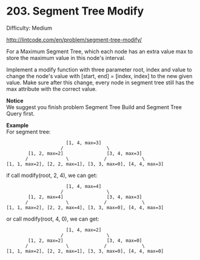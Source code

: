 # 203. Segment Tree Modify

Difficulty: Medium

http://lintcode.com/en/problem/segment-tree-modify/

For a Maximum Segment Tree, which each node has an extra value max to store the maximum value in this node's interval.

Implement a modify function with three parameter root, index and value to change the node's value with [start, end] = [index, index] to the new given value. Make sure after this change, every node in segment tree still has the max attribute with the correct value.

**Notice**  
We suggest you finish problem Segment Tree Build and Segment Tree Query first.

**Example**  
For segment tree:
```
                      [1, 4, max=3]
                    /                \
        [1, 2, max=2]                [3, 4, max=3]
       /              \             /             \
[1, 1, max=2], [2, 2, max=1], [3, 3, max=0], [4, 4, max=3]
```
if call modify(root, 2, 4), we can get:
```
                      [1, 4, max=4]
                    /                \
        [1, 2, max=4]                [3, 4, max=3]
       /              \             /             \
[1, 1, max=2], [2, 2, max=4], [3, 3, max=0], [4, 4, max=3]
```
or call modify(root, 4, 0), we can get:
```
                      [1, 4, max=2]
                    /                \
        [1, 2, max=2]                [3, 4, max=0]
       /              \             /             \
[1, 1, max=2], [2, 2, max=1], [3, 3, max=0], [4, 4, max=0]
```

